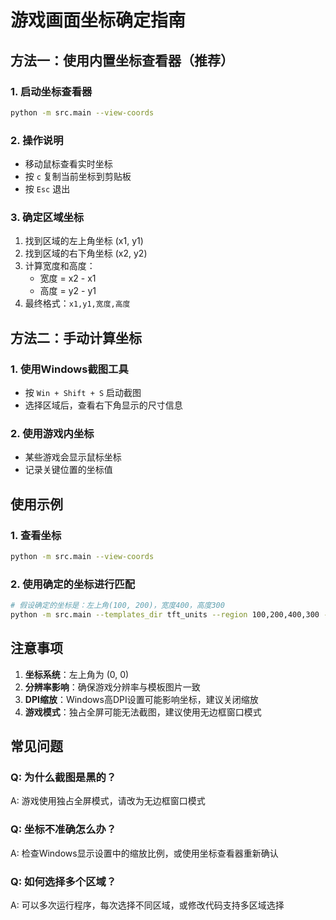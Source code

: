 # 游戏画面坐标确定指南

## 方法一：使用内置坐标查看器（推荐）

### 1. 启动坐标查看器
```bash
python -m src.main --view-coords
```

### 2. 操作说明
- 移动鼠标查看实时坐标
- 按 `c` 复制当前坐标到剪贴板
- 按 `Esc` 退出

### 3. 确定区域坐标
1. 找到区域的左上角坐标 (x1, y1)
2. 找到区域的右下角坐标 (x2, y2)
3. 计算宽度和高度：
   - 宽度 = x2 - x1
   - 高度 = y2 - y1
4. 最终格式：`x1,y1,宽度,高度`

## 方法二：手动计算坐标

### 1. 使用Windows截图工具
- 按 `Win + Shift + S` 启动截图
- 选择区域后，查看右下角显示的尺寸信息

### 2. 使用游戏内坐标
- 某些游戏会显示鼠标坐标
- 记录关键位置的坐标值

## 使用示例

### 1. 查看坐标
```bash
python -m src.main --view-coords
```

### 2. 使用确定的坐标进行匹配
```bash
# 假设确定的坐标是：左上角(100, 200)，宽度400，高度300
python -m src.main --templates_dir tft_units --region 100,200,400,300 --show
```

## 注意事项

1. **坐标系统**：左上角为 (0, 0)
2. **分辨率影响**：确保游戏分辨率与模板图片一致
3. **DPI缩放**：Windows高DPI设置可能影响坐标，建议关闭缩放
4. **游戏模式**：独占全屏可能无法截图，建议使用无边框窗口模式

## 常见问题

### Q: 为什么截图是黑的？
A: 游戏使用独占全屏模式，请改为无边框窗口模式

### Q: 坐标不准确怎么办？
A: 检查Windows显示设置中的缩放比例，或使用坐标查看器重新确认

### Q: 如何选择多个区域？
A: 可以多次运行程序，每次选择不同区域，或修改代码支持多区域选择
